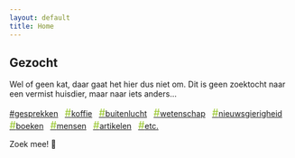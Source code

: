 ```yaml
---
layout: default
title: Home
---
```


<section>
<h1>Gezocht</h1>
<p>Wel of geen kat, daar gaat het hier dus niet om. Dit is geen zoektocht naar een vermist huisdier, maar naar <span class="nowrap">iets&nbsp;anders<span class="dots">...</span></span></p>

<p>
  <a href="#"><span class="hashtag">#</span>gesprekken</a>&nbsp;&nbsp; <a href="#"><span style="color:#99c72e;font-size:1.3em">#</span>koffie</a>&nbsp;&nbsp; <a href="#"><span style="color:#99c72e;font-size:1.3em">#</span>buitenlucht</a>&nbsp;&nbsp; <a href="#"><span style="color:#99c72e;font-size:1.3em">#</span>wetenschap</a>&nbsp;&nbsp; <a href="#"><span style="color:#99c72e;font-size:1.3em">#</span>nieuwsgierigheid</a>&nbsp;&nbsp; <a href="#"><span style="color:#99c72e;font-size:1.3em">#</span>boeken</a>&nbsp;&nbsp; <a href="#"><span style="color:#99c72e;font-size:1.3em">#</span>mensen</a>&nbsp;&nbsp; <a href="#"><span style="color:#99c72e;font-size:1.3em">#</span>artikelen</a>&nbsp;&nbsp; <a href="#"><span style="color:#99c72e;font-size:1.3em">#</span>etc.</a> 
  </p>

<p>Zoek mee!&nbsp;<span class="noshadow">&#129488;</span></p>
</section>

<div class="bottom">
  <div class="main-cat"></div>
  <div class="little-cat">
    <img src="{{ '/assets/images/little-cat.svg' | relative_url }}" alt="">
  </div> 
</div>
